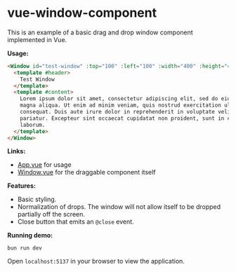 # vue-window-component

This is an example of a basic drag and drop window component implemented in Vue.

__Usage:__

```html
<Window id="test-window" :top="100" :left="100" :width="400" :height="400" @close="closeWindow()">
  <template #header>
    Test Window
  </template>
  <template #content>
    Lorem ipsum dolor sit amet, consectetur adipiscing elit, sed do eiusmod tempor incididunt ut labore et dolore
    magna aliqua. Ut enim ad minim veniam, quis nostrud exercitation ullamco laboris nisi ut aliquip ex ea commodo
    consequat. Duis aute irure dolor in reprehenderit in voluptate velit esse cillum dolore eu fugiat nulla
    pariatur. Excepteur sint occaecat cupidatat non proident, sunt in culpa qui officia deserunt mollit anim id est
    laborum.
  </template>
</Window>
```

__Links:__

- [App.vue](./src/App.vue) for usage
- [Window.vue](./src/components/Window.vue) for the draggable component itself

__Features:__

- Basic styling.
- Normalization of drops. The window will not allow itself to be dropped partially off the screen.
- Close button that emits an `@close` event.

__Running demo:__

```
bun run dev
```

Open `localhost:5137` in your browser to view the application.
